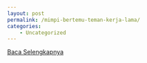 ```yaml
---
layout: post
permalink: /mimpi-bertemu-teman-kerja-lama/
categories:
    - Uncategorized
---
```


[Baca Selengkapnya](/05)